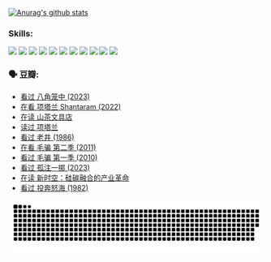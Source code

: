 
[![Anurag's github stats](https://github-readme-stats.vercel.app/api?username=w940853815)](https://github.com/anuraghazra/github-readme-stats)

### Skills:

<code><img height="32" src="https://cdn.jsdelivr.net/npm/simple-icons@v5/icons/python.svg"></code>
<code><img height="32" src="https://cdn.jsdelivr.net/npm/simple-icons@v5/icons/javascript.svg"></code>
<code><img height="32" src="https://cdn.jsdelivr.net/npm/simple-icons@v5/icons/django.svg"></code>
<code><img height="32" src="https://cdn.jsdelivr.net/npm/simple-icons@v5/icons/flask.svg"></code>
<code><img height="32" src="https://cdn.jsdelivr.net/npm/simple-icons@v5/icons/vuetify.svg"></code>
<code><img height="32" src="https://cdn.jsdelivr.net/npm/simple-icons@v5/icons/git.svg"></code>
<code><img height="32" src="https://cdn.jsdelivr.net/npm/simple-icons@v5/icons/docker.svg"></code>
<code><img height="32" src="https://cdn.jsdelivr.net/npm/simple-icons@v5/icons/postgresql.svg"></code>
<code><img height="32" src="https://cdn.jsdelivr.net/npm/simple-icons@v5/icons/elasticsearch.svg"></code>
<code><img height="32" src="https://cdn.jsdelivr.net/npm/simple-icons@v5/icons/macos.svg"></code>
<code><img height="32" src="https://cdn.jsdelivr.net/npm/simple-icons@v5/icons/linux.svg"></code>

### 🗣 豆瓣:

<!-- DOUBAN-ACTIVITIES:START -->
- [看过 八角笼中‎ (2023)](https://www.douban.com/people/136069238/status/4367541707/?_i=94420186)
- [在看 项塔兰 Shantaram‎ (2022)](https://www.douban.com/people/136069238/status/4365497032/?_i=94420186)
- [在读 山茶文具店](https://www.douban.com/people/136069238/status/4364620725/?_i=94420186)
- [读过 项塔兰](https://www.douban.com/people/136069238/status/4364620288/?_i=94420186)
- [看过 老井‎ (1986)](https://www.douban.com/people/136069238/status/4362366672/?_i=94420186)
- [在看 毛骗 第二季‎ (2011)](https://www.douban.com/people/136069238/status/4355752869/?_i=94420186)
- [看过 毛骗 第一季‎ (2010)](https://www.douban.com/people/136069238/status/4355752667/?_i=94420186)
- [看过 孤注一掷‎ (2023)](https://www.douban.com/people/136069238/status/4354774568/?_i=94420186)
- [在读 新时空：硅碳融合的产业革命](https://www.douban.com/people/136069238/status/4348545149/?_i=94420186)
- [看过 投奔怒海‎ (1982)](https://www.douban.com/people/136069238/status/4336696255/?_i=94420186)
<!-- DOUBAN-ACTIVITIES:END -->


![Snake animation](https://raw.githubusercontent.com/w940853815/w940853815/output/github-contribution-grid-snake.svg)

<!--
**w940853815/w940853815** is a ✨ _special_ ✨ repository because its `README.md` (this file) appears on your GitHub profile.

Here are some ideas to get you started:

- 🔭 I’m currently working on ...
- 🌱 I’m currently learning ...
- 👯 I’m looking to collaborate on ...
- 🤔 I’m looking for help with ...
- 💬 Ask me about ...
- 📫 How to reach me: ...
- 😄 Pronouns: ...
- ⚡ Fun fact: ...
-->
